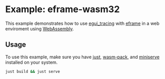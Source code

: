 # Example: eframe-wasm32

This example demonstrates how to use [egui_tracing](https://github.com/grievouz/egui_tracing) with [eframe](https://github.com/emilk/egui/tree/master/crates/eframe) in a web enviroment using [WebAssembly](https://webassembly.org/).

## Usage

To use this example, make sure you have [just](https://github.com/casey/just), [wasm-pack](https://github.com/rustwasm/wasm-pack), and [miniserve](https://github.com/svenstaro/miniserve) installed on your system.

```sh
just build && just serve
```